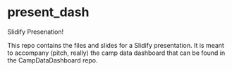 # present_dash
Slidify Presenation!

This repo contains the files and slides for a Slidify presentation.  It is meant to accompany (pitch, really) the camp data 
dashboard that can be found in the CampDataDashboard repo.  
